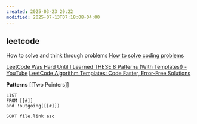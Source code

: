 ```yaml
---
created: 2025-03-23 20:22
modified: 2025-07-13T07:18:08-04:00
---
```

## leetcode

How to solve and think through problems
[How to solve coding problems](https://www.youtube.com/watch?v=gK8KmTDtX8E&list=LL&index=19)

[LeetCode Was Hard Until I Learned THESE 8 Patterns (With Templates!) - YouTube](https://www.youtube.com/watch?v=RYT08CaYq6A)
[LeetCode Algorithm Templates: Code Faster, Error-Free Solutions](https://algo.monster/templates)

**Patterns**
[[Two Pointers]]


```dataview
LIST
FROM [[#]]
and !outgoing([[#]])

SORT file.link asc
```
